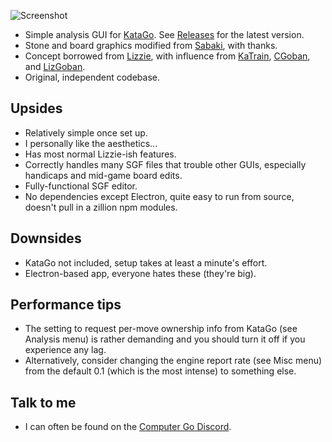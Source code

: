 ![Screenshot](https://user-images.githubusercontent.com/16438795/156058144-1bad6a82-3850-44fb-821f-34e56a1a1f21.png)

* Simple analysis GUI for [KataGo](https://github.com/lightvector/KataGo). See [Releases](https://github.com/rooklift/ogatak/releases) for the latest version.
* Stone and board graphics modified from [Sabaki](https://github.com/SabakiHQ/Sabaki), with thanks.
* Concept borrowed from [Lizzie](https://github.com/featurecat/lizzie), with influence from [KaTrain](https://github.com/sanderland/katrain), [CGoban](https://www.gokgs.com/download.jsp), and [LizGoban](https://github.com/kaorahi/lizgoban).
* Original, independent codebase.

## Upsides

* Relatively simple once set up.
* I personally like the aesthetics...
* Has most normal Lizzie-ish features.
* Correctly handles many SGF files that trouble other GUIs, especially handicaps and mid-game board edits.
* Fully-functional SGF editor.
* No dependencies except Electron, quite easy to run from source, doesn't pull in a zillion npm modules.

## Downsides

* KataGo not included, setup takes at least a minute's effort.
* Electron-based app, everyone hates these (they're big).

## Performance tips

* The setting to request per-move ownership info from KataGo (see Analysis menu) is rather demanding and you should turn it off if you experience any lag.
* Alternatively, consider changing the engine report rate (see Misc menu) from the default 0.1 (which is the most intense) to something else.

## Talk to me

* I can often be found on the [Computer Go Discord](https://discord.com/invite/5vacH5F).

